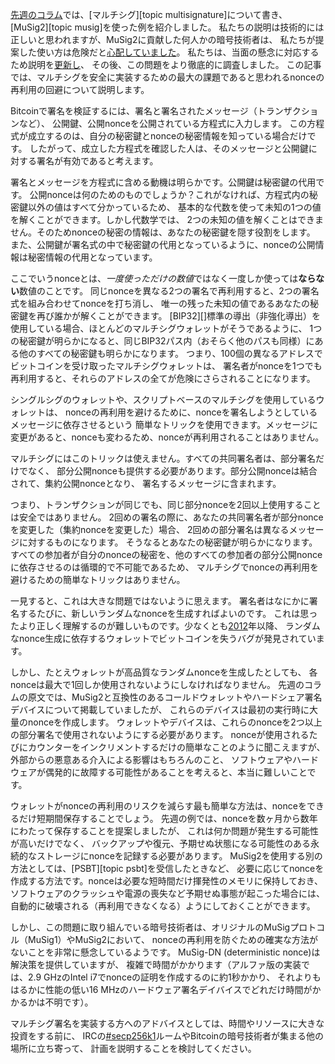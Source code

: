 [先週のコラム][p4tr multisignatures]では、[マルチシグ][topic multisignature]について書き、
[MuSig2][topic musig]を使った例を紹介しました。
私たちの説明は技術的には正しいと思われますが、MuSig2に貢献した何人かの暗号技術者は、
私たちが提案した使い方は危険だと[心配していました][secp256k1 log]。
私たちは、当面の懸念に対応するため説明を[更新し][optech #622]、
その後、この問題をより徹底的に調査しました。
この記事では、マルチシグを安全に実装するための最大の課題であると思われるnonceの再利用の回避について説明します。

Bitcoinで署名を検証するには、署名と署名されたメッセージ（トランザクションなど）、
公開鍵、公開nonceを公開されている方程式に入力します。
この方程式が成立するのは、自分の秘密鍵とnonceの秘密情報を知っている場合だけです。
したがって、成立した方程式を確認した人は、そのメッセージと公開鍵に対する署名が有効であると考えます。

署名とメッセージを方程式に含める動機は明らかです。公開鍵は秘密鍵の代用です。
公開nonceは何のためのものでしょうか？これがなければ、方程式内の秘密鍵以外の値はすべて分かっているため、
基本的な代数を使って未知の1つの値を解くことができます。しかし代数学では、
2つの未知の値を解くことはできません。そのためnonceの秘密の情報は、あなたの秘密鍵を隠す役割をします。
また、公開鍵が署名式の中で秘密鍵の代用となっているように、nonceの公開情報は秘密情報の代用となっています。

ここでいうnonceとは、*一度使っただけの数値*ではなく一度しか使っては**ならない**数値のことです。
同じnonceを異なる2つの署名で再利用すると、2つの署名式を組み合わせてnonceを打ち消し、
唯一の残った未知の値であるあなたの秘密鍵を再び誰かが解くことができます。
[BIP32][]標準の導出（非強化導出）を使用している場合、ほとんどのマルチシグウォレットがそうであるように、
1つの秘密鍵が明らかになると、同じBIP32パス内（おそらく他のパスも同様）にある他のすべての秘密鍵も明らかになります。
つまり、100個の異なるアドレスでビットコインを受け取ったマルチシグウォレットは、
署名者がnonceを1つでも再利用すると、それらのアドレスの全てが危険にさらされることになります。

シングルシグのウォレットや、スクリプトベースのマルチシグを使用しているウォレットは、
nonceの再利用を避けるために、nonceを署名しようとしているメッセージに依存させるという
簡単なトリックを使用できます。メッセージに変更があると、nonceも変わるため、nonceが再利用されることはありません。

マルチシグにはこのトリックは使えません。すべての共同署名者は、部分署名だけでなく、
部分公開nonceも提供する必要があります。部分公開nonceは結合されて、集約公開nonceとなり、
署名するメッセージに含まれます。

つまり、トランザクションが同じでも、同じ部分nonceを2回以上使用することは安全ではありません。
2回めの署名の際に、あなたの共同署名者が部分nonceを変更した（集約nonceを変更した）場合、
2回めの部分署名は異なるメッセージに対するものになります。
そうなるとあなたの秘密鍵が明らかになります。
すべての参加者が自分のnonceの秘密を、他のすべての参加者の部分公開nonceに依存させるのは循環的で不可能であるため、
マルチシグでnonceの再利用を避けるための簡単なトリックはありません。

一見すると、これは大きな問題ではないように思えます。
署名者はなにかに署名するたびに、新しいランダムなnonceを生成すればよいのです。
これは思ったより正しく理解するのが難しいものです。少なくとも[2012][tcatm post]年以降、
ランダムなnonce生成に依存するウォレットでビットコインを失うバグが発見されています。

しかし、たとえウォレットが高品質なランダムnonceを生成したとしても、
各nonceは最大で1回しか使用されないようにしなければなりません。
先週のコラムの原文では、MuSig2と互換性のあるコールドウォレットやハードシェア署名デバイスについて掲載していましたが、
これらのデバイスは最初の実行時に大量のnonceを作成します。
ウォレットやデバイスは、これらのnonceを2つ以上の部分署名で使用されないようにする必要があります。
nonceが使用されるたびにカウンターをインクリメントするだけの簡単なことのように聞こえますが、
外部からの悪意ある介入による影響はもちろんのこと、
ソフトウェアやハードウェアが偶発的に故障する可能性があることを考えると、本当に難しいことです。

ウォレットがnonceの再利用のリスクを減らす最も簡単な方法は、nonceをできるだけ短期間保存することでしょう。
先週の例では、nonceを数ヶ月から数年にわたって保存することを提案しましたが、
これは何か問題が発生する可能性が高いだけでなく、
バックアップや復元、予期せぬ状態になる可能性のある永続的なストレージにnonceを記録する必要があります。
MuSig2を使用する別の方法としては、[PSBT][topic psbt]を受信したときなど、
必要に応じてnonceを作成する方法です。nonceは必要な短時間だけ揮発性のメモリに保持しておき、
ソフトウェアのクラッシュや電源の喪失など予期せぬ事態が起こった場合には、
自動的に破壊される（再利用できなくなる）ようにしておくことができます。

しかし、この問題に取り組んでいる暗号技術者は、オリジナルのMuSigプロトコル（MuSig1）やMuSig2において、
nonceの再利用を防ぐための確実な方法がないことを非常に懸念しているようです。
MuSig-DN (deterministic nonce)は解決策を提供していますが、
複雑で時間がかかります（アルファ版の実装では、2.9 GHzのIntel i7でnonceの証明を作成するのに約1秒かかり、
それよりもはるかに性能の低い16 MHzのハードウェア署名デイバイスでどれだけ時間がかかるかは不明です）。

マルチシグ署名を実装する方へのアドバイスとしては、時間やリソースに大きな投資をする前に、
IRCの[#secp256k1][]ルームやBitcoinの暗号技術者が集まる他の場所に立ち寄って、
計画を説明することを検討してください。

[secp256k1 log]: https://gnusha.org/secp256k1/2021-08-04.log
[tcatm post]: https://web.archive.org/web/20160308014317/http://www.nilsschneider.net/2013/01/28/recovering-bitcoin-private-keys.html
[#secp256k1]: https://web.libera.chat/?channels=#secp256k1
[p4tr multisignatures]: /ja/preparing-for-taproot/#マルチシグの概要
[optech #622]: https://github.com/bitcoinops/bitcoinops.github.io/pull/622
